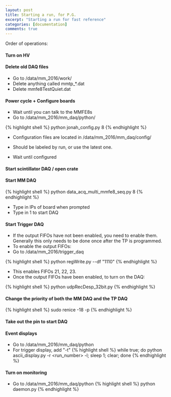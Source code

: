 ```yaml
---
layout: post
title: Starting a run, for P.G.
excerpt: "Starting a run for fast reference"
categories: [documentation]
comments: true
---
```

Order of operations:

#### Turn on HV

#### Delete old DAQ files 
* Go to /data/mm_2016/work/
* Delete anything called mmtp_*.dat
* Delete mmfe8TestQuiet.dat

#### Power cycle + Configure boards
* Wait until you can talk to the MMFE8s
* Go to /data/mm_2016/mm_daq/python/

{% highlight shell %}
python jonah_config.py 8 <location of config file>
{% endhighlight %}

* Configuration files are located in /data/mm_2016/mm_daq/config/
* Should be labeled by run, or use the latest one.

* Wait until configured

#### Start scintillator DAQ / open crate

#### Start MM DAQ
{% highlight shell %}
python data_acq_multi_mmfe8_seq.py 8
{% endhighlight %}

* Type in IPs of board when prompted
* Type in 1 to start DAQ

#### Start Trigger DAQ

* If the output FIFOs have not been enabled, you need to enable them. Generally this only needs to be done once after the TP is programmed.
* To enable the output FIFOs:
* Go to /data/mm_2016/trigger_daq

{% highlight shell %}
python regWrite.py --df "1110"
{% endhighlight %}

* This enables FIFOs 21, 22, 23. 
* Once the output FIFOs have been enabled, to turn on the DAQ:

{% highlight shell %}
python udpRecDesp_32bit.py
{% endhighlight %}

#### Change the priority of both the MM DAQ and the TP DAQ

{% highlight shell %}
sudo renice -18 -p <PID>
{% endhighlight %}

#### Take out the pin to start DAQ

#### Event displays

* Go to /data/mm_2016/mm_daq/python
* For trigger display, add "-t"
{% highlight shell %}
while true; do python ascii_display.py -r <run_number> -l; sleep 1; clear; done
{% endhighlight %}

#### Turn on monitoring

* Go to /data/mm_2016/mm_daq/python
{% highlight shell %}
python daemon.py
{% endhighlight %}


